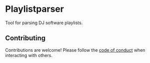 # Playlistparser

Tool for parsing DJ software playlists.

## Contributing

Contributions are welcome! Please follow the [code of conduct](./CODE_OF_CONDUCT.md) when interacting with others.